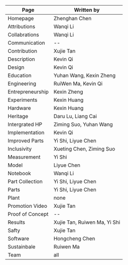 | Page | Written by |
|----|----|
| Homepage | Zhenghan Chen |
| Attributions | Wanqi Li |
| Collabrations | Wanqi Li |
| Communication | -- |
| Contribution | Xujie Tan |
| Description | Kevin Qi |
| Design | Kevin Qi |
| Education | Yuhan Wang, Kexin Zheng |
| Engineering | RuiWen Ma, Kevin Qi |
| Entrepreneurship | Kexin Zheng |
| Experiments | Kexin Huang |
| Hardware | Kexin Huang |
| Heritage | Daru Lu, Liang Cai |
| Intergrated HP | Ziming Suo, Yuhan Wang |
| Implementation | Kevin Qi |
| Improved Parts | Yi Shi, Liyue Chen |
| Inclusivity | Xueting Chen, Ziming Suo |
| Measurement | Yi Shi |
| Model | Liyue Chen |
| Notebook | Wanqi Li |
| Part Collection | Yi Shi, Liyue Chen |
| Parts | Yi Shi, Liyue Chen |
| Plant | none |
| Promotion Video | Xujie Tan |
| Proof of Concept | -- |
| Results | Xujie Tan, Ruiwen Ma, Yi Shi |
| Safty | Xujie Tan |
| Software | Hongcheng Chen |
| Sustainbale | Ruiwen Ma |
| Team | all |